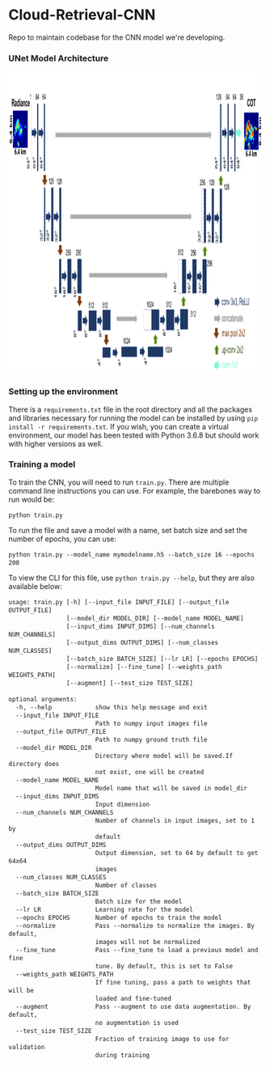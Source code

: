 # Cloud-Retrieval-CNN
Repo to maintain codebase for the CNN model we're developing.

<!--- ### PSPNet-based Model Architecture
<img src="https://github.com/vikasnataraja/Cloud-Retrieval-CNN/blob/master/assets/full_model.png" width="900" height="800" align="middle"> -->


### UNet Model Architecture
<img src="https://github.com/vikasnataraja/Cloud-Retrieval-CNN/blob/master/assets/updated_architecture.png" width="900" height="600" align="middle">

<!---

### UNet Results

<img src="https://github.com/vikasnataraja/Cloud-Retrieval-CNN/blob/master/results/unet/unet_output.png" width="900" height="900" align="middle">

<img src="https://github.com/vikasnataraja/Cloud-Retrieval-CNN/blob/master/results/unet/iou.png" width="900" height="600" align="middle">

#### Feature map visualization
<img src="https://github.com/vikasnataraja/Cloud-Retrieval-CNN/blob/master/results/unet/layer_78.png" width="900" height="600" align="middle">

-->

### Setting up the environment

There is a `requirements.txt` file in the root directory and all the packages and libraries necessary for running the model can be installed by using `pip install -r requirements.txt`. If you wish, you can create a virtual environment, our model has been tested with Python 3.6.8 but should work with higher versions as well.

### Training a model

To train the CNN, you will need to run `train.py`. There are multiple command line instructions you can use. For example, the barebones way to run would be:
```
python train.py
```

To run the file and save a model with a name, set batch size and set the number of epochs, you can use:
```
python train.py --model_name mymodelname.h5 --batch_size 16 --epochs 200
```
To view the CLI for this file, use `python train.py --help`, but they are also available below:
```
usage: train.py [-h] [--input_file INPUT_FILE] [--output_file OUTPUT_FILE]
                [--model_dir MODEL_DIR] [--model_name MODEL_NAME]
                [--input_dims INPUT_DIMS] [--num_channels NUM_CHANNELS]
                [--output_dims OUTPUT_DIMS] [--num_classes NUM_CLASSES]
                [--batch_size BATCH_SIZE] [--lr LR] [--epochs EPOCHS]
                [--normalize] [--fine_tune] [--weights_path WEIGHTS_PATH]
                [--augment] [--test_size TEST_SIZE]

optional arguments:
  -h, --help            show this help message and exit
  --input_file INPUT_FILE
                        Path to numpy input images file
  --output_file OUTPUT_FILE
                        Path to numpy ground truth file
  --model_dir MODEL_DIR
                        Directory where model will be saved.If directory does
                        not exist, one will be created
  --model_name MODEL_NAME
                        Model name that will be saved in model_dir
  --input_dims INPUT_DIMS
                        Input dimension
  --num_channels NUM_CHANNELS
                        Number of channels in input images, set to 1 by
                        default
  --output_dims OUTPUT_DIMS
                        Output dimension, set to 64 by default to get 64x64
                        images
  --num_classes NUM_CLASSES
                        Number of classes
  --batch_size BATCH_SIZE
                        Batch size for the model
  --lr LR               Learning rate for the model
  --epochs EPOCHS       Number of epochs to train the model
  --normalize           Pass --normalize to normalize the images. By default,
                        images will not be normalized
  --fine_tune           Pass --fine_tune to load a previous model and fine
                        tune. By default, this is set to False
  --weights_path WEIGHTS_PATH
                        If fine tuning, pass a path to weights that will be
                        loaded and fine-tuned
  --augment             Pass --augment to use data augmentation. By default,
                        no augmentation is used
  --test_size TEST_SIZE
                        Fraction of training image to use for validation
                        during training

```
